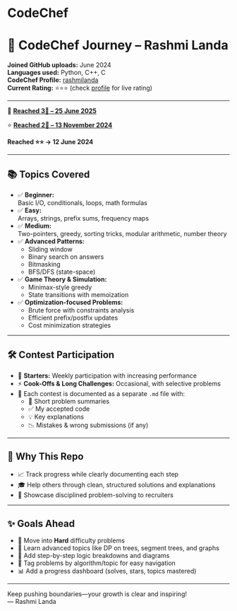 # CodeChef  
# 🧠 CodeChef Journey – Rashmi Landa

**Joined GitHub uploads:** June 2024  
**Languages used:** Python, C++, C  
**CodeChef Profile:** [rashmilanda](https://www.codechef.com/users/rashmilanda)  
**Current Rating:** ⭐⭐⭐ (check [profile](https://www.codechef.com/users/rashmilanda) for live rating)

---

🎉 [**Reached 3🌟 – 25 June 2025**](https://github.com/LandaRashmi/CodeChef/blob/main/START192C.md)  

⭐️ [**Reached 2🌟 – 13 November 2024** ](https://github.com/LandaRashmi/CodeChef/blob/main/START160D.md)  

**Reached ⭐️⭐️ -> 12 June 2024**

---

## 📚 Topics Covered

- ✅ **Beginner:**  
  Basic I/O, conditionals, loops, math formulas  
- ✅ **Easy:**  
  Arrays, strings, prefix sums, frequency maps  
- ✅ **Medium:**  
  Two-pointers, greedy, sorting tricks, modular arithmetic, number theory  
- ✅ **Advanced Patterns:**  
  - Sliding window  
  - Binary search on answers  
  - Bitmasking  
  - BFS/DFS (state-space)   
- ✅ **Game Theory & Simulation:**  
  - Minimax-style greedy  
  - State transitions with memoization  
- ✅ **Optimization-focused Problems:**  
  - Brute force with constraints analysis  
  - Efficient prefix/postfix updates  
  - Cost minimization strategies

---

## 🛠 Contest Participation

- 🧩 **Starters:** Weekly participation with increasing performance  
- ⚡ **Cook-Offs & Long Challenges:** Occasional, with selective problems  
- 📁 Each contest is documented as a separate `.md` file with:  
  - 🔎 Short problem summaries  
  - ✅ My accepted code  
  - 💡 Key explanations  
  - 📉 Mistakes & wrong submissions (if any)

---

## 🎯 Why This Repo

- 📈 Track progress while clearly documenting each step  
- 🎓 Help others through clean, structured solutions and explanations  
- 💼 Showcase disciplined problem-solving to recruiters  

---

## ✨ Goals Ahead

- 🌟 Move into **Hard** difficulty problems  
- 🧠 Learn advanced topics like DP on trees, segment trees, and graphs  
- 📑 Add step-by-step logic breakdowns and diagrams  
- 🔖 Tag problems by algorithm/topic for easy navigation  
- 📊 Add a progress dashboard (solves, stars, topics mastered)

---

Keep pushing boundaries—your growth is clear and inspiring!  
— Rashmi Landa
